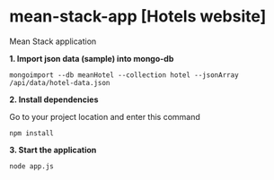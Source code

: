 # mean-stack-app [Hotels website]
Mean Stack application

**1. Import json data (sample) into mongo-db**
```
mongoimport --db meanHotel --collection hotel --jsonArray /api/data/hotel-data.json
```

**2. Install dependencies**

Go to your project location and enter this command
```
npm install
```
**3. Start the application**

```
node app.js
```

